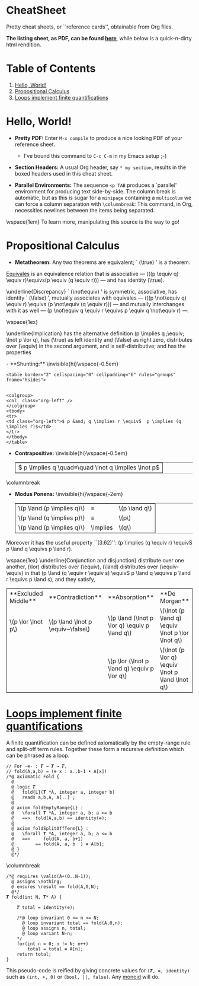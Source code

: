<h1> CheatSheet </h1>

Pretty cheat sheets, or \`\`reference cards'', obtainable from Org files.

**The listing sheet, as PDF, can be found [here](https://github.com/alhassy/CheatSheet/blob/master/CheatSheet.pdf)**, while below is a quick-n-dirty html rendition.

<object width="600" height="400" data="CheatSheet.pdf"></object>


# Table of Contents

1.  [Hello, World!](#orgaa44d92)
2.  [Propositional Calculus](#org858e046)
3.  [Loops implement finite quantifications](#orgf0758a5)












<a id="orgaa44d92"></a>

# Hello, World!

-   **Pretty PDF:** Enter `M-x compile` to produce a nice looking PDF of your reference sheet.
    -   I've bound this command to `C-c C-m` in my Emacs setup ;-)

-   **Section Headers:** A usual Org header, say `* my section`, results in the boxed headers
    used in this cheat sheet.

-   **Parallel Environments:** The sequence `<p TAB` produces a \`parallel' environment for
    producing text side-by-side. The column break is automatic, but as 
    this is sugar for a `minipage` containing a `multicolum` we can force a column
    separation with `\columnbreak`: This command, in Org, necessities newlines between
    the items being separated.

\vspace{1em}
To learn more, manipulating this source is the way to go!


<a id="org858e046"></a>

# Propositional Calculus

-   **Metatheorem:** Any two theorems are equivalent; \` \(\true\) ' is a theorem.

[<span class="underline">Equivales</span>](https://ac.els-cdn.com/S0020019000002052/1-s2.0-S0020019000002052-main.pdf?_tid=35e86bb2-edb0-11e7-b1fe-00000aab0f26&acdnat=1514672861_56b3d86466d284cbc76cc2641c47af86) is an equivalence relation that is associative &#x2014; \(((p \equiv q) \equiv r)\equivs(p \equiv (q \equiv r))\) &#x2014;
and has identity \(\true\).

\underline{Discrepancy} \` \(\not\equiv\) ' is symmetric, associative, has identity \` \(\false\) ',
mutually associates with equivales &#x2014; \(((p \not\equiv q) \equiv r) \equivs (p \not\equiv (q \equiv r))\) &#x2014;
and mutually interchanges with it as well
&#x2014; \(p \not\equiv q \equiv r \equivs    p \equiv q \not\equiv r\) &#x2014;.

\vspace{1ex}

\underline{Implication} has the alternative definition \(p \implies q \;\equiv\; \lnot p \lor q\),
has \(\true\) as left identity and \(\false\) as right zero,
distributes over \(\equiv\) in the second argument, and is self-distributive;
and has the properties

<div class="parallelNB">
-   **Shunting:** \invisible{hi}\vspace{-0.5em}
    
    <table border="2" cellspacing="0" cellpadding="6" rules="groups" frame="hsides">
    
    
    <colgroup>
    <col  class="org-left" />
    </colgroup>
    <tbody>
    <tr>
    <td class="org-left">$ p &and; q \implies r \equivS  p \implies (q \implies r)$</td>
    </tr>
    </tbody>
    </table>

-   **Contrapositive:** \invisible{hi}\vspace{-0.5em}
    
    <table border="2" cellspacing="0" cellpadding="6" rules="groups" frame="hsides">
    
    
    <colgroup>
    <col  class="org-left" />
    </colgroup>
    <tbody>
    <tr>
    <td class="org-left">$ p \implies q \quad&equiv;\quad \lnot q \implies \lnot p$</td>
    </tr>
    </tbody>
    </table>

\columnbreak

-   **Modus Ponens:** \invisible{hi}\vspace{-2em}    
    
    <table border="2" cellspacing="0" cellpadding="6" rules="groups" frame="hsides">
    
    
    <colgroup>
    <col  class="org-left" />
    
    <col  class="org-left" />
    
    <col  class="org-left" />
    </colgroup>
    <tbody>
    <tr>
    <td class="org-left">\(p \land (p \implies q)\)</td>
    <td class="org-left">&equiv;</td>
    <td class="org-left">\(p \land q\)</td>
    </tr>
    
    
    <tr>
    <td class="org-left">\(p \land (q \implies p)\)</td>
    <td class="org-left">&equiv;</td>
    <td class="org-left">\(p\)</td>
    </tr>
    
    
    <tr>
    <td class="org-left">\(p \land (p \implies q)\)</td>
    <td class="org-left">\implies</td>
    <td class="org-left">\(q\)</td>
    </tr>
    </tbody>
    </table>

</div>

Moreover it has the useful property \`\`(3.62)'': 
 \(p \implies (q \equiv r) \equivS p \land q    \equivs    p \land r\).

\vspace{1ex}
\underline{Conjunction and disjunction} distribute over one another,
\(\lor\) distributes over \(\equiv\),
\(\land\) distributes over \(\equiv-\equiv\)
in that \(p \land (q \equiv r \equiv s) \equivS p \land q \equivs p \land r  \equivs p \land s\),
and they satisfy,

<table border="2" cellspacing="0" cellpadding="6" rules="groups" frame="hsides">


<colgroup>
<col  class="org-left" />

<col  class="org-left" />

<col  class="org-left" />

<col  class="org-left" />
</colgroup>
<tbody>
<tr>
<td class="org-left">**Excluded Middle**</td>
<td class="org-left">**Contradiction**</td>
<td class="org-left">**Absorption**</td>
<td class="org-left">**De Morgan**</td>
</tr>


<tr>
<td class="org-left">\(p \lor \lnot p\)</td>
<td class="org-left">\(p \land \lnot p \equiv~\false\)</td>
<td class="org-left">\(p \land (\lnot p \lor q) \equiv p \land q\)</td>
<td class="org-left">\(\lnot (p \land q) \equiv \lnot p \lor  \lnot q\)</td>
</tr>


<tr>
<td class="org-left">&#xa0;</td>
<td class="org-left">&#xa0;</td>
<td class="org-left">\(p \lor (\lnot p \land q) \equiv p \lor  q\)</td>
<td class="org-left">\(\lnot (p \lor q)  \equiv \lnot p \land \lnot q\)</td>
</tr>
</tbody>
</table>


<a id="orgf0758a5"></a>

# [Loops implement finite quantifications](https://frama-c.com/)

A finite quantification can be defined axiomatically
by the empty-range rule and split-off term rules.
Together these form a recursive definition which can be phrased as a loop.

<div class="parallel">


    // For -⊕- : 𝑻 → 𝑻 → 𝑻,
    // fold(A,a,b) ≈ (⊕ x : a..b-1 • A[x]) 
    /*@ axiomatic Fold { 
      @   
      @ logic 𝑻
      @   fold{L}(𝑻 *A, integer a, integer b)
      @   reads a,b,A, A[..] ;
      @
      @ axiom foldEmptyRange{L} :
      @   \forall 𝑻 *A, integer a, b; a >= b
      @   ==>  fold(A,a,b) == identity(⊕);
      @
      @ axiom foldSplitOffTerm{L} :
      @   \forall 𝑻 *A, integer a, b; a <= b
      @   ==>     fold(A, a, b+1) 
      @        == fold(A, a, b  ) ⊕ A[b];
      @ }
      @*/

\columnbreak

    /*@ requires \valid(A+(0..N-1));
      @ assigns \nothing;
      @ ensures \result == fold(A,0,N);
      @*/
    𝑻 fold(int N, 𝑻* A) {
    
        𝑻 total = identity(⊕);
        
        /*@ loop invariant 0 <= n <= N;
          @ loop invariant total == fold(A,0,n);
          @ loop assigns n, total;
          @ loop variant N-n;
        */
        for(int n = 0; n != N; n++)
            total = total ⊕ A[n];
        return total;
    }

</div>

This pseudo-code is reified by giving concrete values
for `(𝑻, ⊕, identity)` such as `(int, +, 0)` or `(bool, ||, false)`.
Any [monoid](https://en.wikipedia.org/wiki/Monoid) will do.

